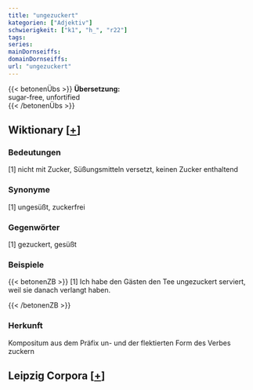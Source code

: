 ```yaml
---
title: "ungezuckert"
kategorien: ["Adjektiv"]
schwierigkeit: ["k1", "h_", "r22"]
tags:
series:
mainDornseiffs:
domainDornseiffs:
url: "ungezuckert"
---
```


{{< betonenÜbs >}}
**Übersetzung:**  
sugar-free, unfortified  
{{< /betonenÜbs >}}

## Wiktionary [[+](https://de.wiktionary.org/wiki/ungezuckert)]

### Bedeutungen
[1] nicht mit Zucker, Süßungsmitteln versetzt, keinen Zucker enthaltend  

### Synonyme
[1] ungesüßt, zuckerfrei  

### Gegenwörter
[1] gezuckert, gesüßt  

### Beispiele
{{< betonenZB >}}
[1] Ich habe den Gästen den Tee ungezuckert serviert, weil sie danach verlangt haben.  

{{< /betonenZB >}}
### Herkunft
Kompositum aus dem Präfix un- und der flektierten Form des Verbes zuckern  


## Leipzig Corpora [[+](https://corpora.uni-leipzig.de/en/res?word=ungezuckert&corpusId=deu_newscrawl-public_2018)]

